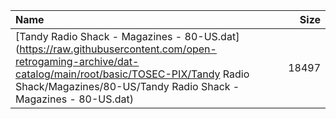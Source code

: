 |Name|Size|
|:---|---:|
|[Tandy Radio Shack - Magazines - 80-US.dat](https://raw.githubusercontent.com/open-retrogaming-archive/dat-catalog/main/root/basic/TOSEC-PIX/Tandy Radio Shack/Magazines/80-US/Tandy Radio Shack - Magazines - 80-US.dat)|18497|
